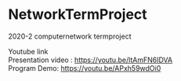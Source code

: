 # NetworkTermProject
2020-2 computernetwork termproject

Youtube link \
Presentation video : https://youtu.be/ltAmFN6IDVA \
    Program Demo:  https://youtu.be/APxh59wdOi0
